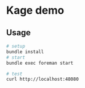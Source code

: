 Kage demo
====

Usage
---

```bash
# setup
bundle install
# start
bundle exec foreman start

# test
curl http://localhost:48080
```
